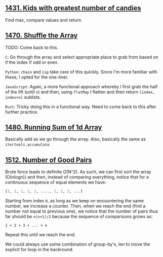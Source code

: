 ## [1431. Kids with greatest number of candies][1431]

Find max, compare values and return.

## [1470. Shuffle the Array][1470]

TODO: Come back to this.

`C`: Go through the array and select appropriate place to grab 
from based on if the index if odd or even. 

`Python`: `chain` and `zip` take care of this quickly. Since 
I'm more familiar with these, I opted for the one-liner.

`JavaScript`: Again, a more functional approach whereby I first 
grab the half of the lift (until `n`) and then, using `flatMap`
I flatten and then return `[index, index+n]` sublists. 

`Rust`: Tricky doing this in a functional way. Need to come 
back to this after further practice.

## [1480. Running Sum of 1d Array][1480]

Basically add as we go through the array. 
Also, basically the same as `itertools.accumulate`.

## [1512. Number of Good Pairs][1512]

Brute force leads to definite O(N^2). As such, we can first 
sort the array (O(nlogn)) and then, instead of comparing 
everything, notice that for a continuous sequence of equal 
elements we have:

```python
[1, 1, 1, 1, 1, ...., 1, 2, 2, ...]
```

Starting from index `0`, as long as we keep on encountering the same number, we increase a counter. Then, when we reach the end (find
a number not equal to previous one), we notice that the number of 
pairs thus far should be `n(n+1)/2` because the sequence of 
comparisons grows as:

```
1 + 2 + 3 + ... + n
```

Repeat this until we reach the end.

We could always use some combination of group-by's, len to 
move the explicit for loop in the backround.

[1480]: https://leetcode.com/problems/running-sum-of-1d-array/
[1431]: https://leetcode.com/problems/kids-with-the-greatest-number-of-candies/
[1470]: https://leetcode.com/problems/shuffle-the-array/
[1512]: https://leetcode.com/problems/number-of-good-pairs/

